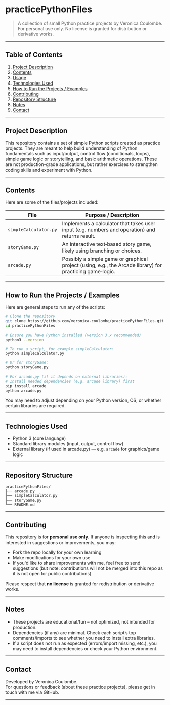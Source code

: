# practicePythonFiles

> A collection of small Python practice projects by Veronica Coulombe.  
> For personal use only. No license is granted for distribution or derivative works.

---

## Table of Contents

1. [Project Description](#project-description)  
2. [Contents](#contents)  
3. [Usage](#usage)  
4. [Technologies Used](#technologies-used)  
5. [How to Run the Projects / Examples](#how-to-run-the-projects--examples)  
6. [Contributing](#contributing)  
7. [Repository Structure](#repository-structure)  
8. [Notes](#notes)  
9. [Contact](#contact)

---

## Project Description

This repository contains a set of simple Python scripts created as practice projects. They are meant to help build understanding of Python fundamentals such as input/output, control flow (conditionals, loops), simple game logic or storytelling, and basic arithmetic operations. These are not production-grade applications, but rather exercises to strengthen coding skills and experiment with Python.

---

## Contents

Here are some of the files/projects included:

| File | Purpose / Description |
|---|---|
| `simpleCalculator.py` | Implements a calculator that takes user input (e.g. numbers and operation) and returns result. |
| `storyGame.py` | An interactive text‑based story game, likely using branching or choices. |
| `arcade.py` | Possibly a simple game or graphical project (using, e.g., the Arcade library) for practicing game‑logic. |

---

## How to Run the Projects / Examples

Here are general steps to run any of the scripts:

```bash
# Clone the repository
git clone https://github.com/veronica-coulombe/practicePythonFiles.git
cd practicePythonFiles

# Ensure you have Python installed (version 3.x recommended)
python3 --version

# To run a script, for example simpleCalculator:
python simpleCalculator.py

# Or for storyGame:
python storyGame.py

# For arcade.py (if it depends on external libraries):
# Install needed dependencies (e.g. arcade library) first
pip install arcade
python arcade.py
```

You may need to adjust depending on your Python version, OS, or whether certain libraries are required.

---

## Technologies Used

- Python 3 (core language)  
- Standard library modules (input, output, control flow)  
- External library (if used in arcade.py) — e.g. `arcade` for graphics/game logic  

---

## Repository Structure

```
practicePythonFiles/
├── arcade.py
├── simpleCalculator.py
├── storyGame.py
└── README.md
```

---

## Contributing

This repository is for **personal use only**. If anyone is inspecting this and is interested in suggestions or improvements, you may:

- Fork the repo locally for your own learning  
- Make modifications for your own use  
- If you'd like to share improvements with me, feel free to send suggestions (but note: contributions will not be merged into this repo as it is not open for public contributions)

Please respect that **no license** is granted for redistribution or derivative works.

---

## Notes

- These projects are educational/fun – not optimized, not intended for production.  
- Dependencies (if any) are minimal. Check each script’s top comments/imports to see whether you need to install extra libraries.  
- If a script does not run as expected (errors/import missing, etc.), you may need to install dependencies or check your Python environment.

---

## Contact

Developed by Veronica Coulombe.  
For questions or feedback (about these practice projects), please get in touch with me via GitHub.

---
